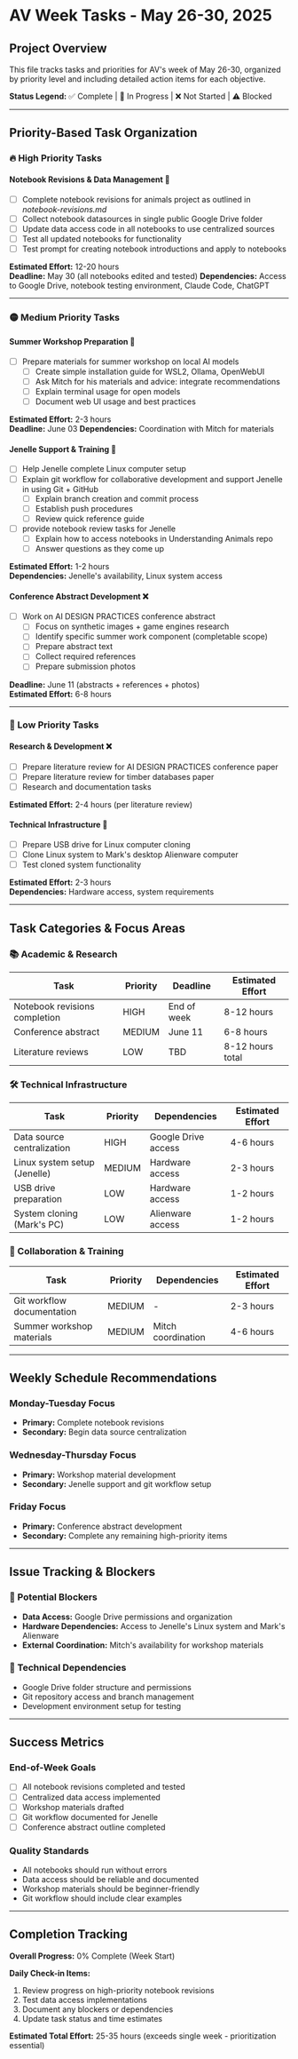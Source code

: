 # AV Week Tasks - May 26-30, 2025

## Project Overview
This file tracks tasks and priorities for AV's week of May 26-30, organized by priority level and including detailed action items for each objective.

**Status Legend:** ✅ Complete | 🔄 In Progress | ❌ Not Started | ⚠️ Blocked

---

## Priority-Based Task Organization

### 🔥 High Priority Tasks

#### Notebook Revisions & Data Management 🔄
- [ ] Complete notebook revisions for animals project as outlined in *notebook-revisions.md*
- [ ] Collect notebook datasources in single public Google Drive folder  
- [ ] Update data access code in all notebooks to use centralized sources
- [ ] Test all updated notebooks for functionality
- [ ] Test prompt for creating notebook introductions and apply to notebooks

**Estimated Effort:** 12-20 hours  
**Deadline:** May 30 (all notebooks edited and tested)
**Dependencies:** Access to Google Drive, notebook testing environment, Claude Code, ChatGPT 

---

### 🟡 Medium Priority Tasks

#### Summer Workshop Preparation 🔄
- [ ] Prepare materials for summer workshop on local AI models
  - [ ] Create simple installation guide for WSL2, Ollama, OpenWebUI
  - [ ] Ask Mitch for his materials and advice: integrate recommendations
  - [ ] Explain terminal usage for open models
  - [ ] Document web UI usage and best practices

**Estimated Effort:** 2-3 hours  
**Deadline:** June 03
**Dependencies:** Coordination with Mitch for materials

#### Jenelle Support & Training 🔄
- [ ] Help Jenelle complete Linux computer setup
- [ ] Explain git workflow for collaborative development and support Jenelle in using Git + GitHub
  - [ ] Explain branch creation and commit process
  - [ ] Establish push procedures
  - [ ] Review quick reference guide
- [ ] provide notebook review tasks for Jenelle
  - [ ] Explain how to access notebooks in Understanding Animals repo
  - [ ] Answer questions as they come up  

**Estimated Effort:** 1-2 hours  
**Dependencies:** Jenelle's availability, Linux system access

#### Conference Abstract Development ❌
- [ ] Work on AI DESIGN PRACTICES conference abstract
  - [ ] Focus on synthetic images + game engines research
  - [ ] Identify specific summer work component (completable scope)
  - [ ] Prepare abstract text
  - [ ] Collect required references
  - [ ] Prepare submission photos

**Deadline:** June 11 (abstracts + references + photos)  
**Estimated Effort:** 6-8 hours

---

### 🔵 Low Priority Tasks

#### Research & Development ❌

- [ ] Prepare literature review for AI DESIGN PRACTICES conference paper
- [ ] Prepare literature review for timber databases paper
- [ ] Research and documentation tasks

**Estimated Effort:** 2-4 hours (per literature review)

#### Technical Infrastructure 🔄
- [ ] Prepare USB drive for Linux computer cloning
- [ ] Clone Linux system to Mark's desktop Alienware computer
- [ ] Test cloned system functionality

**Estimated Effort:** 2-3 hours  
**Dependencies:** Hardware access, system requirements

---

## Task Categories & Focus Areas

### 📚 Academic & Research
| Task | Priority | Deadline | Estimated Effort |
|------|----------|----------|------------------|
| Notebook revisions completion | HIGH | End of week | 8-12 hours |
| Conference abstract | MEDIUM | June 11 | 6-8 hours |
| Literature reviews | LOW | TBD | 8-12 hours total |

### 🛠️ Technical Infrastructure
| Task | Priority | Dependencies | Estimated Effort |
|------|----------|--------------|------------------|
| Data source centralization | HIGH | Google Drive access | 4-6 hours |
| Linux system setup (Jenelle) | MEDIUM | Hardware access | 2-3 hours |
| USB drive preparation | LOW | Hardware access | 1-2 hours |
| System cloning (Mark's PC) | LOW | Alienware access | 1-2 hours |

### 👥 Collaboration & Training
| Task | Priority | Dependencies | Estimated Effort |
|------|----------|--------------|------------------|
| Git workflow documentation | MEDIUM | - | 2-3 hours |
| Summer workshop materials | MEDIUM | Mitch coordination | 4-6 hours |

---

## Weekly Schedule Recommendations

### Monday-Tuesday Focus
- **Primary:** Complete notebook revisions
- **Secondary:** Begin data source centralization

### Wednesday-Thursday Focus  
- **Primary:** Workshop material development
- **Secondary:** Jenelle support and git workflow setup

### Friday Focus
- **Primary:** Conference abstract development
- **Secondary:** Complete any remaining high-priority items

---

## Issue Tracking & Blockers

### 🚫 Potential Blockers
- **Data Access:** Google Drive permissions and organization
- **Hardware Dependencies:** Access to Jenelle's Linux system and Mark's Alienware
- **External Coordination:** Mitch's availability for workshop materials

### 🔧 Technical Dependencies
- Google Drive folder structure and permissions
- Git repository access and branch management
- Development environment setup for testing

---

## Success Metrics

### End-of-Week Goals
- [ ] All notebook revisions completed and tested
- [ ] Centralized data access implemented
- [ ] Workshop materials drafted
- [ ] Git workflow documented for Jenelle
- [ ] Conference abstract outline completed

### Quality Standards
- All notebooks should run without errors
- Data access should be reliable and documented
- Workshop materials should be beginner-friendly
- Git workflow should include clear examples

---

## Completion Tracking

**Overall Progress:** 0% Complete (Week Start)

**Daily Check-in Items:**
1. Review progress on high-priority notebook revisions
2. Test data access implementations
3. Document any blockers or dependencies
4. Update task status and time estimates

**Estimated Total Effort:** 25-35 hours (exceeds single week - prioritization essential)